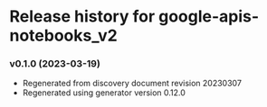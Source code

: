 # Release history for google-apis-notebooks_v2

### v0.1.0 (2023-03-19)

* Regenerated from discovery document revision 20230307
* Regenerated using generator version 0.12.0

